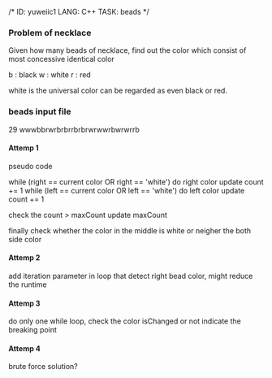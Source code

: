 /*
ID: yuweiic1
LANG: C++
TASK: beads
*/
### Problem of necklace

Given how many beads of necklace, find out the color which consist of most concessive identical color

b : black
w : white
r : red

white is the universal color can be regarded as even black or red.

### beads input file

29
wwwbbrwrbrbrrbrbrwrwwrbwrwrrb


#### Attemp 1

pseudo code

while (right == current color OR right == 'white')
	do right color update
		count += 1
while (left == current color OR left == 'white')
	do left color update
		count += 1

check the count > maxCount
	update maxCount

finally check whether the color in the middle is white or neigher the both side color


#### Attemp 2

add iteration parameter in loop that detect right bead color, might reduce the runtime

#### Attemp 3

do only one while loop, check the color isChanged or not indicate the breaking point

#### Attemp 4

brute force solution?




